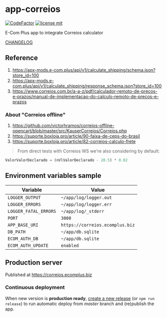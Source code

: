 # app-correios

[![CodeFactor](https://www.codefactor.io/repository/github/ecomplus/app-correios/badge)](https://www.codefactor.io/repository/github/ecomplus/app-correios)
[![license mit](https://img.shields.io/badge/License-MIT-yellow.svg)](https://opensource.org/licenses/MIT)

E-Com Plus app to integrate Correios calculator

[CHANGELOG](https://github.com/ecomplus/app-correios/blob/master/CHANGELOG.md)

## Reference

1. https://apx-mods.e-com.plus/api/v1/calculate_shipping/schema.json?store_id=100
2. https://apx-mods.e-com.plus/api/v1/calculate_shipping/response_schema.json?store_id=100
3. https://www.correios.com.br/a-a-z/pdf/calculador-remoto-de-precos-e-prazos/manual-de-implementacao-do-calculo-remoto-de-precos-e-prazos

### About "Correios offline"

1. https://github.com/victorhramos/correios-offline-opencart/blob/master/src/KauserCorreios/Correios.php
2. https://suporte.boxloja.pro/article/90-faixa-de-ceps-do-brasil
3. https://suporte.boxloja.pro/article/82-correios-calculo-frete

> From direct tests with Correios WS we're also
considering by default:

```js
ValorValorDeclarado = (nVlValorDeclarado - 20.5) * 0.02
```

## Environment variables sample

Variable              | Value
---                   | ---
`LOGGER_OUTPUT`       | `~/app/log/logger.out`
`LOGGER_ERRORS`       | `~/app/log/logger.err`
`LOGGER_FATAL_ERRORS` | `~/app/log/_stderr`
`PORT`                | `3000`
`APP_BASE_URI`        | `https://correios.ecomplus.biz`
`DB_PATH`             | `~/app/db.sqlite`
`ECOM_AUTH_DB`        | `~/app/db.sqlite`
`ECOM_AUTH_UPDATE`    | `enabled`

## Production server

Published at https://correios.ecomplus.biz

### Continuous deployment

When new version is **production ready**,
[create a new release](https://github.com/ecomplus/app-correios/releases)
(or `npm run release`) to run automatic deploy from _master_ branch
and (re)publish the app.

